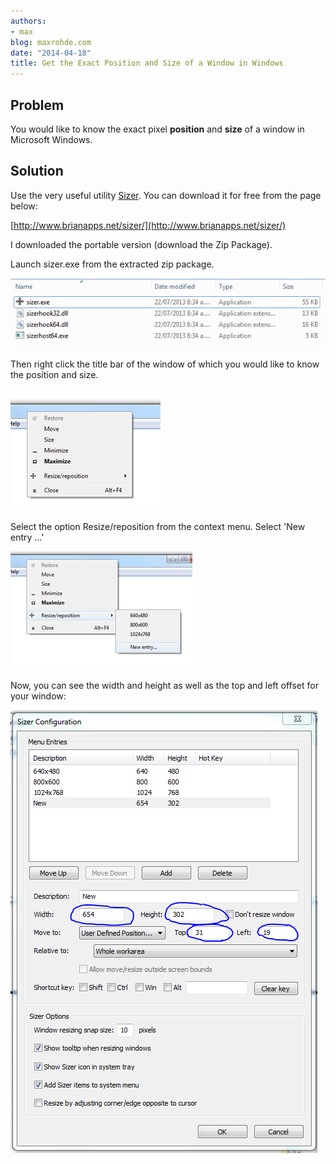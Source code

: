 ```yaml
---
authors:
- max
blog: maxrohde.com
date: "2014-04-18"
title: Get the Exact Position and Size of a Window in Windows
---
```


## Problem

You would like to know the exact pixel **position** and **size** of a window in Microsoft Windows.

## Solution

Use the very useful utility [Sizer](http://www.brianapps.net/sizer/). You can download it for free from the page below:

[http://www.brianapps.net/sizer/](http://www.brianapps.net/sizer/)

I downloaded the portable version (download the Zip Package).

Launch sizer.exe from the extracted zip package.

![](images/041714_0249_gettheexact1.png)

Then right click the title bar of the window of which you would like to know the position and size.

![](images/041714_0249_gettheexact2.png)

Select the option Resize/reposition from the context menu. Select 'New entry …'

![](images/041714_0249_gettheexact3.png)

Now, you can see the width and height as well as the top and left offset for your window:

![](images/041714_0249_gettheexact4.png)